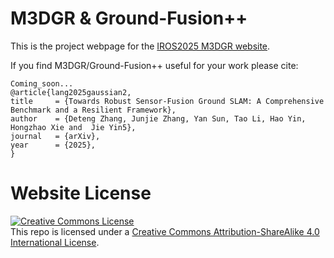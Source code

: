 # M3DGR & Ground-Fusion++

This is the project webpage for the [IROS2025 M3DGR website](https://sjtuyinjie.github.io/M3DGR-website/).

If you find M3DGR/Ground-Fusion++ useful for your work please cite:
```
Coming_soon...
@article{lang2025gaussian2,
title     = {Towards Robust Sensor-Fusion Ground SLAM: A Comprehensive Benchmark and a Resilient Framework},
author    = {Deteng Zhang, Junjie Zhang, Yan Sun, Tao Li, Hao Yin, Hongzhao Xie and  Jie Yin5},
journal   = {arXiv},
year      = {2025},
}
```

# Website License
<a rel="license" href="http://creativecommons.org/licenses/by-sa/4.0/"><img alt="Creative Commons License" style="border-width:0" src="https://i.creativecommons.org/l/by-sa/4.0/88x31.png" /></a><br />This repo is licensed under a <a rel="license" href="http://creativecommons.org/licenses/by-sa/4.0/">Creative Commons Attribution-ShareAlike 4.0 International License</a>.
